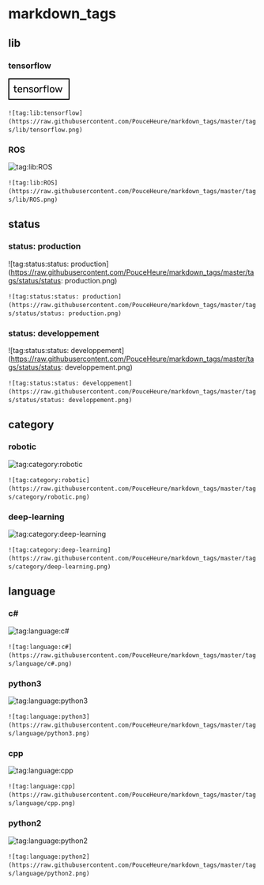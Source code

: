 # markdown_tags
## lib
### tensorflow
![tag:lib:tensorflow](https://raw.githubusercontent.com/PouceHeure/markdown_tags/master/tags/lib/tensorflow.png)

```![tag:lib:tensorflow](https://raw.githubusercontent.com/PouceHeure/markdown_tags/master/tags/lib/tensorflow.png)```
### ROS
![tag:lib:ROS](https://raw.githubusercontent.com/PouceHeure/markdown_tags/master/tags/lib/ROS.png)

```![tag:lib:ROS](https://raw.githubusercontent.com/PouceHeure/markdown_tags/master/tags/lib/ROS.png)```
## status
### status: production
![tag:status:status: production](https://raw.githubusercontent.com/PouceHeure/markdown_tags/master/tags/status/status: production.png)

```![tag:status:status: production](https://raw.githubusercontent.com/PouceHeure/markdown_tags/master/tags/status/status: production.png)```
### status: developpement
![tag:status:status: developpement](https://raw.githubusercontent.com/PouceHeure/markdown_tags/master/tags/status/status: developpement.png)

```![tag:status:status: developpement](https://raw.githubusercontent.com/PouceHeure/markdown_tags/master/tags/status/status: developpement.png)```
## category
### robotic
![tag:category:robotic](https://raw.githubusercontent.com/PouceHeure/markdown_tags/master/tags/category/robotic.png)

```![tag:category:robotic](https://raw.githubusercontent.com/PouceHeure/markdown_tags/master/tags/category/robotic.png)```
### deep-learning
![tag:category:deep-learning](https://raw.githubusercontent.com/PouceHeure/markdown_tags/master/tags/category/deep-learning.png)

```![tag:category:deep-learning](https://raw.githubusercontent.com/PouceHeure/markdown_tags/master/tags/category/deep-learning.png)```
## language
### c#
![tag:language:c#](https://raw.githubusercontent.com/PouceHeure/markdown_tags/master/tags/language/c#.png)

```![tag:language:c#](https://raw.githubusercontent.com/PouceHeure/markdown_tags/master/tags/language/c#.png)```
### python3
![tag:language:python3](https://raw.githubusercontent.com/PouceHeure/markdown_tags/master/tags/language/python3.png)

```![tag:language:python3](https://raw.githubusercontent.com/PouceHeure/markdown_tags/master/tags/language/python3.png)```
### cpp
![tag:language:cpp](https://raw.githubusercontent.com/PouceHeure/markdown_tags/master/tags/language/cpp.png)

```![tag:language:cpp](https://raw.githubusercontent.com/PouceHeure/markdown_tags/master/tags/language/cpp.png)```
### python2
![tag:language:python2](https://raw.githubusercontent.com/PouceHeure/markdown_tags/master/tags/language/python2.png)

```![tag:language:python2](https://raw.githubusercontent.com/PouceHeure/markdown_tags/master/tags/language/python2.png)```